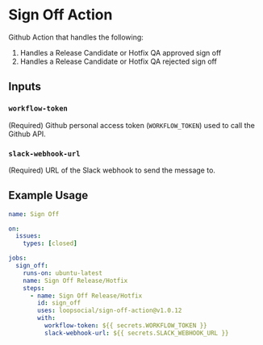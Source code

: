 # Sign Off Action

Github Action that handles the following:

1. Handles a Release Candidate or Hotfix QA approved sign off
2. Handles a Release Candidate or Hotfix QA rejected sign off

## Inputs

### `workflow-token`

(Required) Github personal access token (`WORKFLOW_TOKEN`) used to call the Github API.

### `slack-webhook-url`

(Required) URL of the Slack webhook to send the message to.

## Example Usage

```yaml
name: Sign Off

on:
  issues:
    types: [closed]

jobs:
  sign_off:
    runs-on: ubuntu-latest
    name: Sign Off Release/Hotfix
    steps:
      - name: Sign Off Release/Hotfix
        id: sign_off
        uses: loopsocial/sign-off-action@v1.0.12
        with:
          workflow-token: ${{ secrets.WORKFLOW_TOKEN }}
          slack-webhook-url: ${{ secrets.SLACK_WEBHOOK_URL }}
```
